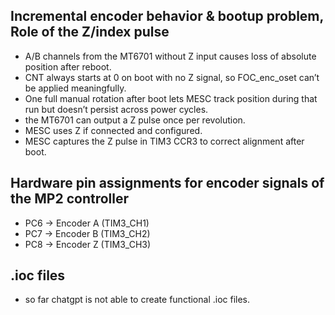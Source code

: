 ## Incremental encoder behavior & bootup problem, Role of the Z/index pulse
- A/B channels from the MT6701 without Z input causes loss of absolute position after reboot.
- CNT always starts at 0 on boot with no Z signal, so FOC_enc_oset can’t be applied meaningfully.
- One full manual rotation after boot lets MESC track position during that run but doesn’t persist across power cycles.
- the MT6701 can output a Z pulse once per revolution.
- MESC uses Z if connected and configured.
- MESC captures the Z pulse in TIM3 CCR3 to correct alignment after boot.

## Hardware pin assignments for encoder signals of the MP2 controller
- PC6 → Encoder A (TIM3_CH1)
- PC7 → Encoder B (TIM3_CH2)
- PC8 → Encoder Z (TIM3_CH3) 

## .ioc files
- so far chatgpt is not able to create functional .ioc files. 

